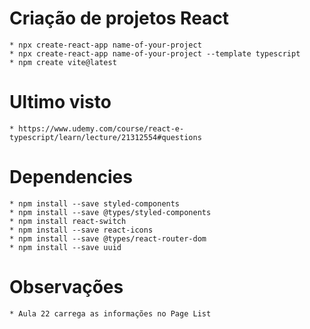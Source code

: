 # Criação de projetos React
    * npx create-react-app name-of-your-project
    * npx create-react-app name-of-your-project --template typescript
    * npm create vite@latest
# Ultimo visto
    * https://www.udemy.com/course/react-e-typescript/learn/lecture/21312554#questions
# Dependencies
    * npm install --save styled-components
    * npm install --save @types/styled-components
    * npm install react-switch
    * npm install --save react-icons
    * npm install --save @types/react-router-dom
    * npm install --save uuid
# Observações
    * Aula 22 carrega as informações no Page List